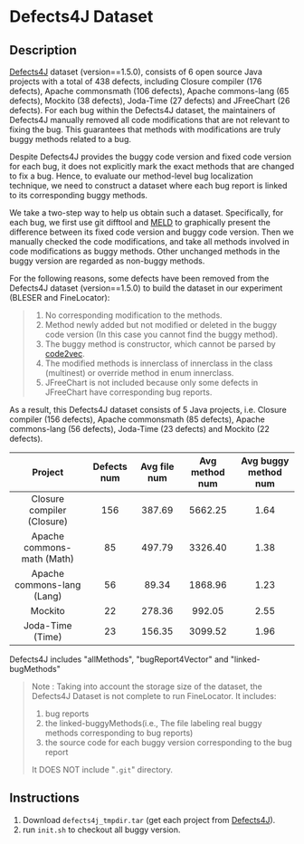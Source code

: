 # Defects4J Dataset

## Description

[Defects4J](http://github.com/rjust/Defects4J) dataset (version==1.5.0), consists of 6 open source Java projects with a total of 438 defects, including Closure compiler (176 defects), Apache commonsmath (106 defects), Apache commons-lang (65 defects), Mockito (38 defects), Joda-Time (27 defects) and JFreeChart (26 defects).
For each bug within the Defects4J dataset, the maintainers of Defects4J manually removed all code modifications that are not relevant to fixing the bug. This guarantees that methods with modifications are truly buggy methods related to a bug. 

Despite Defects4J provides the buggy code version and fixed code version for each bug, it does not explicitly mark the exact methods that are changed to fix a bug.
Hence, to evaluate our method-level bug localization technique, we need to construct a dataset where each bug report is linked to its corresponding buggy methods.

We take a two-step way to help us obtain such a dataset.
Specifically, for each bug, we first use git difftool and [MELD](https://meldmerge.org/) to graphically present the difference between its fixed code version and buggy code version.
Then we manually checked the code modifications, and take all methods involved in code modifications as buggy methods.
Other unchanged methods in the buggy version are regarded as non-buggy methods.

For the following reasons, some defects have been removed from the Defects4J dataset (version==1.5.0) to build the dataset in our experiment (BLESER and FineLocator):
  > 1. No corresponding modification to the methods.
  > 2. Method newly added but not modified or deleted in the buggy code version (In this case you cannot find the buggy method).
  > 3. The buggy method is constructor, which cannot be parsed by [code2vec](https://github.com/tech-srl/code2vec).
  > 4. The modified methods is innerclass of innerclass in the class (multinest) or override method in enum innerclass.  
  > 5. JFreeChart is not included because only some defects in JFreeChart have corresponding bug reports.

As a result, this Defects4J dataset consists of 5 Java projects, i.e. Closure compiler (156 defects), Apache commonsmath (85 defects), Apache commons-lang (56 defects), Joda-Time (23 defects) and Mockito (22 defects). 

|          Project           | Defects num | Avg file num | Avg method num | Avg buggy method num |
| :------------------------: | :---------: | :----------: | :------------: | :------------------: |
| Closure compiler (Closure) |     156     |    387.69    |    5662.25     |         1.64         |
| Apache commons-math (Math) |     85      |    497.79    |    3326.40     |         1.38         |
| Apache commons-lang (Lang) |     56      |    89.34     |    1868.96     |         1.23         |
|          Mockito           |     22      |    278.36    |     992.05     |         2.55         |
|      Joda-Time (Time)      |     23      |    156.35    |    3099.52     |         1.96         |

Defects4J includes "allMethods", "bugReport4Vector" and "linked-bugMethods"
  > Note : Taking into account the storage size of the dataset, the Defects4J Dataset is not complete to run FineLocator. It includes:
  >
  > 1) bug reports
  > 2) the linked-buggyMethods(i.e., The file labeling real buggy methods corresponding to bug reports) 
  > 3) the source code for each buggy version corresponding to the bug report
  >
  > It DOES NOT include "`.git`" directory.

## Instructions
1. Download `defects4j_tmpdir.tar` (get each project from [Defects4J](http://github.com/rjust/Defects4J)).
2. run `init.sh` to checkout all buggy version.
